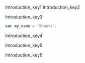 Introduction_key1
Introduction_key2


Introduction_key3


```javascript
var my_name = 'Shweta';
```

Introduction_key4


Introduction_key5


Introduction_key6

